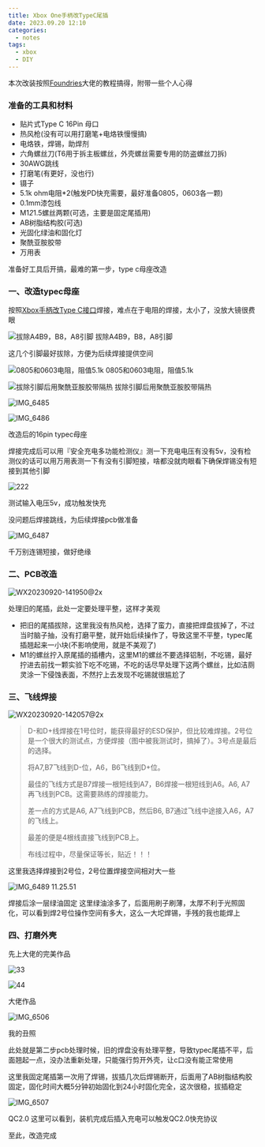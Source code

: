 ```yaml
---
title: Xbox One手柄改TypeC尾插
date: 2023.09.20 12:10
categories: 
  - notes
tags:
  - xbox
  - DIY
---
```


本次改装按照[Foundries](https://space.bilibili.com/57800164)大佬的教程搞得，附带一些个人心得

### 准备的工具和材料
* 贴片式Type C 16Pin 母口
* 热风枪(没有可以用打磨笔+电烙铁慢慢搞)
* 电烙铁，焊锡，助焊剂
* 六角螺丝刀(T6用于拆主板螺丝，外壳螺丝需要专用的防盗螺丝刀拆)
* 30AWG跳线
* 打磨笔(有更好，没也行)
* 镊子
* 5.1k ohm电阻*2(触发PD快充需要，最好准备0805，0603各一颗)
* 0.1mm漆包线
* M1*2*1.5螺丝两颗(可选，主要是固定尾插用)
* AB树脂结构胶(可选)
* 光固化绿油和固化灯
* 聚酰亚胺胶带
* 万用表

<!-- more -->


准备好工具后开搞，最难的第一步，type c母座改造

### 一、改造typec母座
按照[Xbox手柄改Type C接口](https://www.bilibili.com/read/cv22153887/?spm_id_from=333.999.collection.opus.click)焊接，难点在于电阻的焊接，太小了，没放大镜很费眼

![拔除A4B9，B8，A8引脚](https://gcore.jsdelivr.net/gh/BestJarvan/pic-imgs/imgs/202309201150656.png)
拔除A4B9，B8，A8引脚

这几个引脚最好拔除，方便为后续焊接提供空间

![0805和0603电阻，阻值5.1k](https://gcore.jsdelivr.net/gh/BestJarvan/pic-imgs/imgs/202309201411213.jpeg)
0805和0603电阻，阻值5.1k

![拔除引脚后用聚酰亚胺胶带隔热](https://gcore.jsdelivr.net/gh/BestJarvan/pic-imgs/imgs/202309201416284.jpeg)
拔除引脚后用聚酰亚胺胶带隔热

![IMG_6485](https://gcore.jsdelivr.net/gh/BestJarvan/pic-imgs/imgs/202309201417443.jpeg)

![IMG_6486](https://gcore.jsdelivr.net/gh/BestJarvan/pic-imgs/imgs/202309201418882.JPG)

改造后的16pin typec母座

焊接完成后可以用『安全充电多功能检测仪』测一下充电电压有没有5v，没有检测仪的话可以用万用表测一下有没有引脚短接，啥都没就肉眼看下确保焊锡没有短接到其他引脚

![222](https://gcore.jsdelivr.net/gh/BestJarvan/pic-imgs/imgs/202309201418762.png)

测试输入电压5v，成功触发快充



没问题后焊接跳线，为后续焊接pcb做准备

![IMG_6487](https://gcore.jsdelivr.net/gh/BestJarvan/pic-imgs/imgs/202309201418730.jpeg)

千万别连锡短接，做好绝缘
### 二、PCB改造
![WX20230920-141950@2x](https://gcore.jsdelivr.net/gh/BestJarvan/pic-imgs/imgs/202309201420331.png)

处理旧的尾插，此处一定要处理平整，这样才美观



* 把旧的尾插拔除，这里我没有热风枪，选择了蛮力，直接把焊盘拔掉了，不过当时脑子抽，没有打磨平整，就开始后续操作了，导致这里不平整，typec尾插翘起来一小块(不影响使用，就是不美观了)
* M1的螺丝拧入原尾插的插槽内，这里M1的螺丝不要选择铝制，不吃锡，最好拧进去前找一颗实验下吃不吃锡，不吃的话尽早处理下这两个螺丝，比如洁厕灵涂一下侵蚀表面，不然拧上去发现不吃锡就很尴尬了

### 三、飞线焊接
![WX20230920-142057@2x](https://gcore.jsdelivr.net/gh/BestJarvan/pic-imgs/imgs/202309201421380.png)

> D-和D+线焊接在1号位时，能获得最好的ESD保护，但比较难焊接。2号位是一个很大的测试点，方便焊接（图中被我测试时，搞掉了）。3号点是最后的选择。
> 
> 将A7,B7飞线到D-位，A6，B6飞线到D+位。
> 
> 最佳的飞线方式是B7焊接一根短线到A7，B6焊接一根短线到A6。A6, A7再飞线到PCB。这需要熟练的焊接能力。
> 
> 差一点的方式是A6, A7飞线到PCB，然后B6, B7通过飞线中途接入A6，A7的飞线上。
> 
> 最差的便是4根线直接飞线到PCB上。
> 
> 布线过程中，尽量保证等长，贴近！！！

这里我选择焊接到2号位，2号位置焊接空间相对大一些

![IMG_6489 11.25.51](https://gcore.jsdelivr.net/gh/BestJarvan/pic-imgs/imgs/202309201422315.jpeg)

焊接后涂一层绿油固定
这里绿油涂多了，后面用刷子刷薄，太厚不利于光照固化，可以看到焊2号位操作空间有多大，这么一大坨焊锡，手残的我也能焊上

### 四、打磨外壳
先上大佬的完美作品

![33](https://gcore.jsdelivr.net/gh/BestJarvan/pic-imgs/imgs/202309201424204.jpg)

![44](https://gcore.jsdelivr.net/gh/BestJarvan/pic-imgs/imgs/202309201422616.jpg)

大佬作品

![IMG_6506](https://gcore.jsdelivr.net/gh/BestJarvan/pic-imgs/imgs/202309201423308.jpeg)

我的丑照

此处就是第二步pcb处理时候，旧的焊盘没有处理平整，导致typec尾插不平，后面翘起一点，没办法重新处理，只能强行剪开外壳，让c口没有能正常使用

这里我固定尾插第一次用了焊锡，拔插几次后焊锡断开，后面用了AB树脂结构胶固定，固化时间大概5分钟初始固化到24小时固化完全，这次很稳，拔插稳定

![IMG_6507](https://gcore.jsdelivr.net/gh/BestJarvan/pic-imgs/imgs/202309201423403.jpeg)

QC2.0
这里可以看到，装机完成后插入充电可以触发QC2.0快充协议

至此，改造完成
